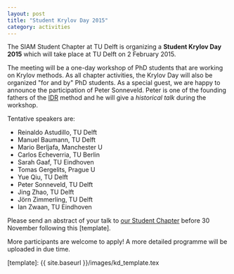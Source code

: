 ```yaml
---
layout: post
title: "Student Krylov Day 2015"
category: activities
---
```


The SIAM Student Chapter at TU Delft is organizing a **Student Krylov Day
2015** which will take place at TU Delft on 2 February 2015.

The meeting will be a one-day workshop of PhD students that are working on
Krylov methods.  As all chapter activities, the Krylov Day will also be
organized "for and by" PhD students.  As a special guest, we are happy to
announce the participation of Peter Sonneveld.  Peter is one of the founding
fathers of the [IDR] method and he will give a *historical talk* during the
workshop.

Tentative speakers are:

* Reinaldo Astudillo, TU Delft
* Manuel Baumann, TU Delft
* Mario Berljafa, Manchester U
* Carlos Echeverria, TU Berlin
* Sarah Gaaf, TU Eindhoven
* Tomas Gergelits, Prague U
* Yue Qiu, TU Delft
* Peter Sonneveld, TU Delft
* Jing Zhao,  TU Delft
* Jörn Zimmerling, TU Delft
* Ian Zwaan, TU Eindhoven

Please send an abstract of your talk to [our Student Chapter][mail sscdelft]
before 30 November following this [template].

More participants are welcome to apply!  A more detailed programme will be
uploaded in due time.

[IDR]: http://ta.twi.tudelft.nl/nw/users/gijzen/IDR.html
[mail sscdelft]: mailto:SIAMSC-EWI@tudelft.nl
[template]: {{ site.baseurl }}/images/kd_template.tex
